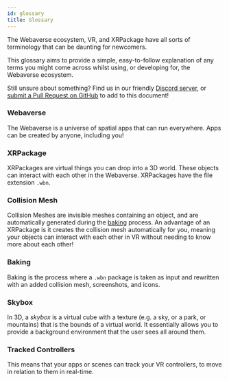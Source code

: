 ```yaml
---
id: glossary
title: Glossary
---
```


The Webaverse ecosystem, VR, and XRPackage have all sorts of terminology that can be daunting for newcomers.

This glossary aims to provide a simple, easy-to-follow explanation of any terms you might come across whilst using, or developing for, the Webaverse ecosystem.

Still unsure about something? Find us in our friendly [Discord server](https://discord.gg/MQNUGgB), or [submit a Pull Request on GitHub](https://github.com/webaverse/docs) to add to this document!

### Webaverse

The Webaverse is a universe of spatial apps that can run everywhere. Apps can be created by anyone, including you!

### XRPackage

XRPackages are virtual things you can drop into a 3D world. These objects can interact with each other in the Webaverse. XRPackages have the file extension `.wbn`.

### Collision Mesh

Collision Meshes are invisible meshes containing an object, and are automatically generated during the [baking](#baking) process. An advantage of an XRPackage is it creates the collision mesh automatically for you, meaning your objects can interact with each other in VR without needing to know more about each other!

### Baking

Baking is the process where a `.wbn` package is taken as input and rewritten with an added collision mesh, screenshots, and icons.

### Skybox

In 3D, a _skybox_ is a virtual cube with a texture (e.g. a sky, or a park, or mountains) that is the bounds of a virtual world. It essentially allows you to provide a background environment that the user sees all around them.

### Tracked Controllers

This means that your apps or scenes can track your VR controllers, to move in relation to them in real-time.
